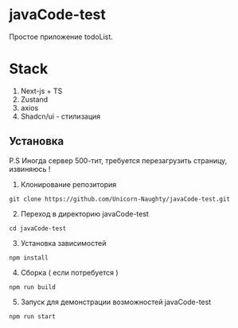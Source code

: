# javaCode-test

Простое приложение todoList.

# Stack

  1. Next-js + TS
  2. Zustand
  3. axios 
  4. Shadcn/ui - стилизация

<!--Установка-->
## Установка 

P.S Иногда сервер 500-тит, требуется перезагрузить страницу, извиняюсь !

1. Клонирование репозитория 

```git clone https://github.com/Unicorn-Naughty/javaCode-test.git```

2. Переход в директорию javaCode-test

```cd javaCode-test```

3. Установка зависимостей

```npm install ```

4. Сборка ( если потребуется )

```npm run build```

5. Запуск для демонстрации возможностей javaCode-test

```npm run start```
